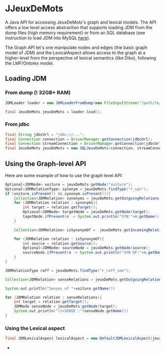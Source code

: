 # JJeuxDeMots
A Java API for accessing JeuxDeMots's graph and lexical models. 
The API offers a low level access abstraction that supports loading JDM from the dump files (high memory requirement) or from an SQL database (see instruction to load JDM into MySQL [here]( doc/load_jdm_mysql.md)).

The Graph API let's one manipulate nodes and edges (the basic graph model of JDM) and the LexicalAspect allows access to the graph at a higher-level from the perspective of lexical semantics (like Diko), following the LMF/Ontolex model. 

## Loading JDM

### From dump (! 32GB+ RAM)

```java
JDMLoader loader = new JDMLoaderFromDump(new FileInputStream("/path/to/jdm.txt"));

final JeuxDeMots jeuxDeMots = loader.load();
```

### From jdbc

```java
final String jdbcUrl = "jdbc://...";
final Connection connection = DriverManager.getConnection(jdbcUrl);
final Connection streamConnection = DriverManager.getConnection(jdbcUrl);
final JeuxDeMots jeuxDeMots = new SQLJeuxDeMots(connection, streamConnection);
```

## Using the Graph-level API

Here are some example of how to use the graph level API:

```java
Optional<JDMNode> voiture = jeuxDeMots.getNode("voiture");
Optional<JDMRelationType> synonym = jeuxDeMots.findType("r_syn");
if (voiture.isPresent() && synonym.isPresent()){
	Collection<JDMRelation> synonyms = jeuxDeMots.getOutgoingRelations(synonym.get(), voiture.get());
	for (JDMRelation relation : synonyms){
    	int target = relation.getTarget();
    	Optional<JDMNode> targetNode = jeuxDeMots.getNode(target);
    	tagetNode.ifPresent(n -> System.out.println("SYN:"+n.getName());
	}

	Collection<JDMRelation> isSynonymOf =  jeuxDeMots.getIncomingRelations(voiture.get(), synonym.get());

	for (JDMRelation relation : isSynonymOf){
    	int source = relation.getSource();
    	Optional<JDMNode> sourceNode = jeuxDeMots.getNode(source);
    	sourceNode.ifPresent(n -> System.out.println("SYN OF:"+n.getName());
	}
}

JDMRelationType raff = jeuxDeMots.findType("r_raff_sem");

Collection<JDMRelation> senseRelations = jeuxDeMots.getOutgoingRelations(voiture, raff);

System.out.println("Senses of "+voiture.getName())

for (JDMRelation relation : senseRelations){
    int target = relation.getTarget();
    JDMNode senseNode = jeuxDeMots.getNode(target);
    System.out.println("\t>SENSE :"+senseNode.getName())
}
```



### Using the Lexical aspect

```JAVA
final JDMLexicalAspect lexicalAspect = new DefaultJDMLexicalAspect(jeuxDeMots);

```

+


